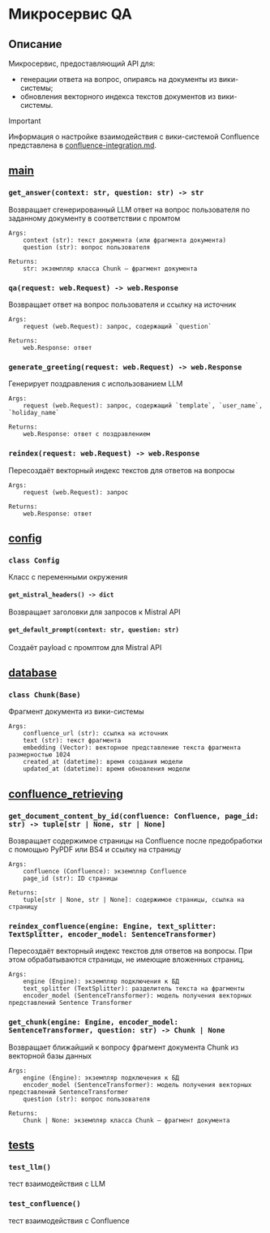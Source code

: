 # Микросервис QA

## Описание
Микросервис, предоставляющий API для:
 * генерации ответа на вопрос, опираясь на документы из вики-системы;
 * обновления векторного индекса текстов документов из вики-системы.

 > [!IMPORTANT]
> Информация о настройке взаимодействия с вики-системой Confluence представлена в [confluence-integration.md](confluence-integration.md).

## [main](../qa/main.py)

### `get_answer(context: str, question: str) -> str`
Возвращает сгенерированный LLM ответ на вопрос пользователя по заданному документу в соответствии с промтом

    Args:
        context (str): текст документа (или фрагмента документа)
        question (str): вопрос пользователя

    Returns:
        str: экземпляр класса Chunk — фрагмент документа

### `qa(request: web.Request) -> web.Response`
Возвращает ответ на вопрос пользователя и ссылку на источник

    Args:
        request (web.Request): запрос, содержащий `question`

    Returns:
        web.Response: ответ

### `generate_greeting(request: web.Request) -> web.Response`
Генерирует поздравления с использованием LLM

    Args:
        request (web.Request): запрос, содержащий `template`, `user_name`, `holiday_name`

    Returns:
        web.Response: ответ с поздравлением

### `reindex(request: web.Request) -> web.Response`
Пересоздаёт векторный индекс текстов для ответов на вопросы

    Args:
        request (web.Request): запрос

    Returns:
        web.Response: ответ

## [config](../qa/config.py)

### `class Config`
Класс с переменными окружения

#### `get_mistral_headers() -> dict`
Возвращает заголовки для запросов к Mistral API

#### `get_default_prompt(context: str, question: str)`
Создаёт payload с промптом для Mistral API

## [database](../qa/database.py)

### `class Chunk(Base)`
Фрагмент документа из вики-системы

    Args:
        confluence_url (str): ссылка на источник
        text (str): текст фрагмента
        embedding (Vector): векторное представление текста фрагмента размерностью 1024
        created_at (datetime): время создания модели
        updated_at (datetime): время обновления модели

## [confluence_retrieving](../qa/confluence_retrieving.py)

### `get_document_content_by_id(confluence: Confluence, page_id: str) -> tuple[str | None, str | None]`
Возвращает содержимое страницы на Confluence после предобработки с помощью PyPDF или BS4 и ссылку на страницу

    Args:
        confluence (Confluence): экземпляр Confluence
        page_id (str): ID страницы

    Returns:
        tuple[str | None, str | None]: содержимое страницы, ссылка на страницу

### `reindex_confluence(engine: Engine, text_splitter: TextSplitter, encoder_model: SentenceTransformer)`
Пересоздаёт векторный индекс текстов для ответов на вопросы. При этом обрабатываются страницы, не имеющие вложенных страниц.

    Args:
        engine (Engine): экземпляр подключения к БД
        text_splitter (TextSplitter): разделитель текста на фрагменты
        encoder_model (SentenceTransformer): модель получения векторных представлений Sentence Transformer

### `get_chunk(engine: Engine, encoder_model: SentenceTransformer, question: str) -> Chunk | None`
Возвращает ближайший к вопросу фрагмент документа Chunk из векторной базы данных

    Args:
        engine (Engine): экземпляр подключения к БД
        encoder_model (SentenceTransformer): модель получения векторных представлений SentenceTransformer
        question (str): вопрос пользователя

    Returns:
        Chunk | None: экземпляр класса Chunk — фрагмент документа

## [tests](../qa/tests.py)

### `test_llm()`
тест взаимодействия с LLM

### `test_confluence()`
тест взаимодействия с Confluence
